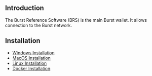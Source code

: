 Introduction
------------

The Burst Reference Software (BRS) is the main Burst wallet. It allows connection to the Burst network.

Installation
------------

-   [Windows Installation](brs-windows-installation.md)
-   [MacOS Installation](brs-macos-installation.md)
-   [Linux Installation](brs-linux-installation.md)
-   [Docker Installation](brs-docker-installation.md)
